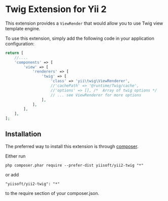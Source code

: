 Twig Extension for Yii 2
========================

This extension provides a `ViewRender` that would allow you to use Twig view template engine.

To use this extension, simply add the following code in your application configuration:

```php
return [
	//....
	'components' => [
		'view' => [
			'renderers' => [
				'twig' => [
					'class' => 'yii\twig\ViewRenderer',
					//'cachePath' => '@runtime/Twig/cache',
					//'options' => [], /*  Array of twig options */
					// ... see ViewRenderer for more options
				],
			],
		],
	],
];
```


Installation
------------

The preferred way to install this extension is through [composer](http://getcomposer.org/download/).

Either run

```
php composer.phar require --prefer-dist yiisoft/yii2-twig "*"
```

or add

```
"yiisoft/yii2-twig": "*"
```

to the require section of your composer.json.
